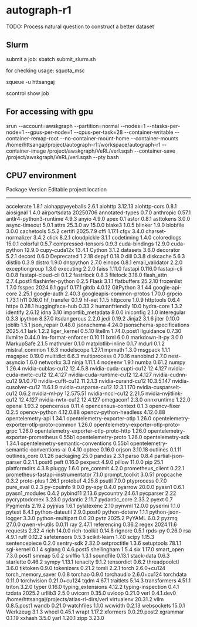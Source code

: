 # autograph-r1
TODO: Process natural question to construct a better dataset




## Slurm
submit a job: 
sbatch submit_slurm.sh
 
for checking usage:
squota_msc

squeue -u httsangaj

scontrol show job <your job id>

## For accessing with gpu
srun --account=awskgraph      --partition=normal      --nodes=1      --ntasks-per-node=1  --gpus-per-node=1  --cpus-per-task=28      --container-writable      --container-remap-root      --no-container-mount-home   --container-mounts /home/httsangaj/project/autograph-r1:/workspace/autograph-r1   --container-image /project/awskgraph/VeRL/verl.sqsh      --container-save /project/awskgraph/VeRL/verl.sqsh      --pty bash 


## CPU7 environment

Package                                  Version       Editable project location
---------------------------------------- ------------- -------------------------------------------
accelerate                               1.8.1
aiohappyeyeballs                         2.6.1
aiohttp                                  3.12.13
aiohttp-cors                             0.8.1
aiosignal                                1.4.0
airportsdata                             20250706
annotated-types                          0.7.0
anthropic                                0.57.1
antlr4-python3-runtime                   4.9.3
anyio                                    4.9.0
apex                                     0.1
astor                                    0.8.1
asttokens                                3.0.0
async-timeout                            5.0.1
attrs                                    25.3.0
av                                       15.0.0
blake3                                   1.0.5
blinker                                  1.9.0
blobfile                                 3.0.0
cachetools                               5.5.2
certifi                                  2025.7.9
cffi                                     1.17.1
cfgv                                     3.4.0
charset-normalizer                       3.4.2
click                                    8.2.1
cloudpickle                              3.1.1
codetiming                               1.4.0
coloredlogs                              15.0.1
colorful                                 0.5.7
compressed-tensors                       0.9.3
cuda-bindings                            12.9.0
cuda-python                              12.9.0
cupy-cuda12x                             13.4.1
Cython                                   3.1.2
datasets                                 3.6.0
decorator                                5.2.1
decord                                   0.6.0
Deprecated                               1.2.18
depyf                                    0.18.0
dill                                     0.3.8
diskcache                                5.6.3
distlib                                  0.3.9
distro                                   1.9.0
dnspython                                2.7.0
einops                                   0.8.1
email_validator                          2.2.0
exceptiongroup                           1.3.0
executing                                2.2.0
faiss                                    1.11.0
fastapi                                  0.116.0
fastapi-cli                              0.0.8
fastapi-cloud-cli                        0.1.2
fastrlock                                0.8.3
filelock                                 3.18.0
flash_attn                               2.7.4.post1
flashinfer-python                        0.2.5
Flask                                    3.1.1
flatbuffers                              25.2.10
frozenlist                               1.7.0
fsspec                                   2024.6.1
gguf                                     0.17.1
gitdb                                    4.0.12
GitPython                                3.1.44
google-api-core                          2.25.1
google-auth                              2.40.3
googleapis-common-protos                 1.70.0
grpcio                                   1.73.1
h11                                      0.16.0
hf_transfer                              0.1.9
hf-xet                                   1.1.5
httpcore                                 1.0.9
httptools                                0.6.4
httpx                                    0.28.1
huggingface-hub                          0.33.2
humanfriendly                            10.0
hydra-core                               1.3.2
identify                                 2.6.12
idna                                     3.10
importlib_metadata                       8.0.0
iniconfig                                2.1.0
interegular                              0.3.3
ipython                                  8.37.0
itsdangerous                             2.2.0
jedi                                     0.19.2
Jinja2                                   3.1.6
jiter                                    0.10.0
joblib                                   1.5.1
json_repair                              0.48.0
jsonschema                               4.24.0
jsonschema-specifications                2025.4.1
lark                                     1.2.2
liger_kernel                             0.5.10
litellm                                  1.74.0.post1
llguidance                               0.7.30
llvmlite                                 0.44.0
lm-format-enforcer                       0.10.11
lxml                                     6.0.0
markdown-it-py                           3.0.0
MarkupSafe                               2.1.5
mathruler                                0.1.0
matplotlib-inline                        0.1.7
mdurl                                    0.1.2
mistral_common                           1.6.3
modelscope                               1.27.1
mpmath                                   1.3.0
msgpack                                  1.1.1
msgspec                                  0.19.0
multidict                                6.6.3
multiprocess                             0.70.16
nanobind                                 2.7.0
nest-asyncio                             1.6.0
networkx                                 3.3
ninja                                    1.11.1.4
nodeenv                                  1.9.1
numba                                    0.61.2
numpy                                    1.26.4
nvidia-cublas-cu12                       12.4.5.8
nvidia-cuda-cupti-cu12                   12.4.127
nvidia-cuda-nvrtc-cu12                   12.4.127
nvidia-cuda-runtime-cu12                 12.4.127
nvidia-cudnn-cu12                        9.1.0.70
nvidia-cufft-cu12                        11.2.1.3
nvidia-curand-cu12                       10.3.5.147
nvidia-cusolver-cu12                     11.6.1.9
nvidia-cusparse-cu12                     12.3.1.170
nvidia-cusparselt-cu12                   0.6.2
nvidia-ml-py                             12.575.51
nvidia-nccl-cu12                         2.21.5
nvidia-nvjitlink-cu12                    12.4.127
nvidia-nvtx-cu12                         12.4.127
omegaconf                                2.3.0
onnxruntime                              1.22.0
openai                                   1.93.2
opencensus                               0.11.4
opencensus-context                       0.1.3
opencv-fixer                             0.2.5
opencv-python                            4.12.0.88
opencv-python-headless                   4.12.0.88
opentelemetry-api                        1.34.1
opentelemetry-exporter-otlp              1.26.0
opentelemetry-exporter-otlp-proto-common 1.26.0
opentelemetry-exporter-otlp-proto-grpc   1.26.0
opentelemetry-exporter-otlp-proto-http   1.26.0
opentelemetry-exporter-prometheus        0.55b1
opentelemetry-proto                      1.26.0
opentelemetry-sdk                        1.34.1
opentelemetry-semantic-conventions       0.55b1
opentelemetry-semantic-conventions-ai    0.4.10
optree                                   0.16.0
orjson                                   3.10.18
outlines                                 0.1.11
outlines_core                            0.1.26
packaging                                25.0
pandas                                   2.3.1
parso                                    0.8.4
partial-json-parser                      0.2.1.1.post6
peft                                     0.16.0
pexpect                                  4.9.0
pillow                                   11.0.0
pip                                      25.1
platformdirs                             4.3.8
pluggy                                   1.6.0
pre_commit                               4.2.0
prometheus_client                        0.22.1
prometheus-fastapi-instrumentator        7.1.0
prompt_toolkit                           3.0.51
propcache                                0.3.2
proto-plus                               1.26.1
protobuf                                 4.25.8
psutil                                   7.0.0
ptyprocess                               0.7.0
pure_eval                                0.2.3
py-cpuinfo                               9.0.0
py-spy                                   0.4.0
pyarrow                                  20.0.0
pyasn1                                   0.6.1
pyasn1_modules                           0.4.2
pybind11                                 2.13.6
pycountry                                24.6.1
pycparser                                2.22
pycryptodomex                            3.23.0
pydantic                                 2.11.7
pydantic_core                            2.33.2
pyext                                    0.7
Pygments                                 2.19.2
pyjnius                                  1.6.1
pylatexenc                               2.10
pynvml                                   12.0.0
pyserini                                 1.1.0
pytest                                   8.4.1
python-dateutil                          2.9.0.post0
python-dotenv                            1.1.1
python-json-logger                       3.3.0
python-multipart                         0.0.20
pytz                                     2025.2
PyYAML                                   6.0.2
pyzmq                                    27.0.0
qwen-vl-utils                            0.0.11
ray                                      2.47.1
referencing                              0.36.2
regex                                    2024.11.6
requests                                 2.32.4
rich                                     14.0.0
rich-toolkit                             0.14.8
rignore                                  0.5.1
rpds-py                                  0.26.0
rsa                                      4.9.1
ruff                                     0.12.2
safetensors                              0.5.3
scikit-learn                             1.7.0
scipy                                    1.15.3
sentencepiece                            0.2.0
sentry-sdk                               2.32.0
setproctitle                             1.3.6
setuptools                               78.1.1
sgl-kernel                               0.1.4
sglang                                   0.4.6.post5
shellingham                              1.5.4
six                                      1.17.0
smart_open                               7.3.0.post1
smmap                                    5.0.2
sniffio                                  1.3.1
soundfile                                0.13.1
stack-data                               0.6.3
starlette                                0.46.2
sympy                                    1.13.1
tenacity                                 9.1.2
tensordict                               0.6.2
threadpoolctl                            3.6.0
tiktoken                                 0.9.0
tokenizers                               0.21.2
tomli                                    2.2.1
torch                                    2.6.0+cu124
torch_memory_saver                       0.0.8
torchao                                  0.9.0
torchaudio                               2.6.0+cu124
torchdata                                0.11.0
torchvision                              0.21.0+cu124
tqdm                                     4.67.1
traitlets                                5.14.3
transformers                             4.51.1
triton                                   3.2.0
typer                                    0.16.0
typing_extensions                        4.12.2
typing-inspection                        0.4.1
tzdata                                   2025.2
urllib3                                  2.5.0
uvicorn                                  0.35.0
uvloop                                   0.21.0
verl                                     0.4.1.dev0    /home/httsangaj/projects/atlas-rl-dirs/verl
virtualenv                               20.31.2
vllm                                     0.8.5.post1
wandb                                    0.21.0
watchfiles                               1.1.0
wcwidth                                  0.2.13
websockets                               15.0.1
Werkzeug                                 3.1.3
wheel                                    0.45.1
wrapt                                    1.17.2
xformers                                 0.0.29.post2
xgrammar                                 0.1.19
xxhash                                   3.5.0
yarl                                     1.20.1
zipp                                     3.23.0



